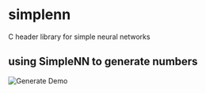 # simplenn
C header library for simple neural networks

## using SimpleNN to generate numbers
![Generate Demo](demo/img2png-9.gif)<br>

